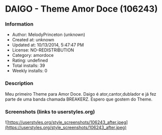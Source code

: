 # DAIGO - Theme Amor Doce (106243)

### Information
- Author: MelodyPrinceton (unknown)
- Created at: unknown
- Updated at: 10/13/2014, 5:47:47 PM
- License: NO-REDISTRIBUTION
- Category: amordoce
- Rating: undefined
- Total installs: 39
- Weekly installs: 0


### Description
Meu primeiro Theme para Amor Doce.
Daigo é ator,cantor,dublador e já fez parte de uma banda chamada BREAKERZ.
Espero que gostem do Theme.


### Screenshots (links to userstyles.org)
![https://userstyles.org/style_screenshots/106243_after.jpeg](https://userstyles.org/style_screenshots/106243_after.jpeg)


